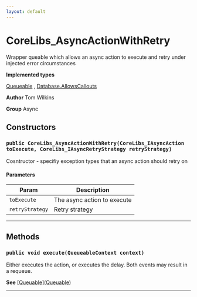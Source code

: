 ```yaml
---
layout: default
---
```

# CoreLibs_AsyncActionWithRetry

Wrapper queable which allows an async action to execute and retry under injected error
circumstances


**Implemented types**

[Queueable](Queueable)
, 
[Database.AllowsCallouts](Database.AllowsCallouts)


**Author** Tom Wilkins


**Group** Async

## Constructors
### `public CoreLibs_AsyncActionWithRetry(CoreLibs_IAsyncAction toExecute, CoreLibs_IAsyncRetryStrategy retryStrategy)`

Cosntructor - specifiy exception types that an async action should retry on

#### Parameters

|Param|Description|
|---|---|
|`toExecute`|The async action to execute|
|`retryStrategy`|Retry strategy|

---
## Methods
### `public void execute(QueueableContext context)`

Either executes the action, or executes the delay. Both events may result in a requeue.


**See** [[Queuable](https://developer.salesforce.com/docs/atlas.en-us.apexcode.meta/apexcode/apex_queueing_jobs.htm)]([Queuable](https://developer.salesforce.com/docs/atlas.en-us.apexcode.meta/apexcode/apex_queueing_jobs.htm))

---
